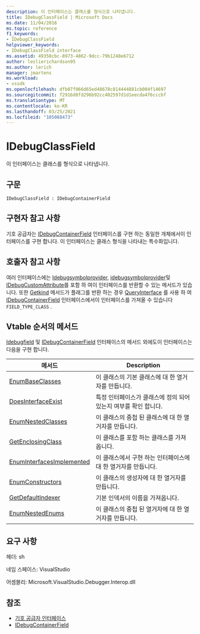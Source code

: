 ```yaml
---
description: 이 인터페이스는 클래스를 형식으로 나타냅니다.
title: IDebugClassField | Microsoft Docs
ms.date: 11/04/2016
ms.topic: reference
f1_keywords:
- IDebugClassField
helpviewer_keywords:
- IDebugClassField interface
ms.assetid: 49358cbc-8973-4862-9dcc-79b1248e6712
author: leslierichardson95
ms.author: lerich
manager: jmartens
ms.workload:
- vssdk
ms.openlocfilehash: dfb07f066d65ed48678c814444881cb004f14697
ms.sourcegitcommit: f2916d8fd296b92cc402597d1d1eecda4f6cccbf
ms.translationtype: MT
ms.contentlocale: ko-KR
ms.lasthandoff: 03/25/2021
ms.locfileid: "105088473"
---
```

# <a name="idebugclassfield"></a>IDebugClassField
이 인터페이스는 클래스를 형식으로 나타냅니다.

## <a name="syntax"></a>구문

```
IDebugClassField : IDebugContainerField
```

## <a name="notes-for-implementers"></a>구현자 참고 사항
 기호 공급자는 [IDebugContainerField](../../../extensibility/debugger/reference/idebugcontainerfield.md) 인터페이스를 구현 하는 동일한 개체에서이 인터페이스를 구현 합니다. 이 인터페이스는 클래스 형식을 나타내는 특수화입니다.

## <a name="notes-for-callers"></a>호출자 참고 사항
 여러 인터페이스에는 [Idebugsymbolprovider](../../../extensibility/debugger/reference/idebugsymbolprovider.md), [idebugsymbolprovider](../../../extensibility/debugger/reference/idebugmethodfield.md)및 [IDebugCustomAttribute](../../../extensibility/debugger/reference/idebugcustomattribute.md)를 포함 하 여이 인터페이스를 반환할 수 있는 메서드가 있습니다. 또한 [Getkind](../../../extensibility/debugger/reference/idebugfield-getkind.md) 메서드가 플래그를 반환 하는 경우 [QueryInterface](/cpp/atl/queryinterface) 를 사용 하 여 [IDebugContainerField](../../../extensibility/debugger/reference/idebugcontainerfield.md) 인터페이스에서이 인터페이스를 가져올 수 있습니다 `FIELD_TYPE_CLASS` .

## <a name="methods-in-vtable-order"></a>Vtable 순서의 메서드
 [Idebugfield](../../../extensibility/debugger/reference/idebugfield.md) 및 [IDebugContainerField](../../../extensibility/debugger/reference/idebugcontainerfield.md) 인터페이스의 메서드 외에도이 인터페이스는 다음을 구현 합니다.

|메서드|Description|
|------------|-----------------|
|[EnumBaseClasses](../../../extensibility/debugger/reference/idebugclassfield-enumbaseclasses.md)|이 클래스의 기본 클래스에 대 한 열거자를 만듭니다.|
|[DoesInterfaceExist](../../../extensibility/debugger/reference/idebugclassfield-doesinterfaceexist.md)|특정 인터페이스가 클래스에 정의 되어 있는지 여부를 확인 합니다.|
|[EnumNestedClasses](../../../extensibility/debugger/reference/idebugclassfield-enumnestedclasses.md)|이 클래스의 중첩 된 클래스에 대 한 열거자를 만듭니다.|
|[GetEnclosingClass](../../../extensibility/debugger/reference/idebugclassfield-getenclosingclass.md)|이 클래스를 포함 하는 클래스를 가져옵니다.|
|[EnumInterfacesImplemented](../../../extensibility/debugger/reference/idebugclassfield-enuminterfacesimplemented.md)|이 클래스에서 구현 하는 인터페이스에 대 한 열거자를 만듭니다.|
|[EnumConstructors](../../../extensibility/debugger/reference/idebugclassfield-enumconstructors.md)|이 클래스의 생성자에 대 한 열거자를 만듭니다.|
|[GetDefaultIndexer](../../../extensibility/debugger/reference/idebugclassfield-getdefaultindexer.md)|기본 인덱서의 이름을 가져옵니다.|
|[EnumNestedEnums](../../../extensibility/debugger/reference/idebugclassfield-enumnestedenums.md)|이 클래스의 중첩 된 열거자에 대 한 열거자를 만듭니다.|

## <a name="requirements"></a>요구 사항
 헤더: sh

 네임 스페이스: VisualStudio

 어셈블리: Microsoft.VisualStudio.Debugger.Interop.dll

## <a name="see-also"></a>참조
- [기호 공급자 인터페이스](../../../extensibility/debugger/reference/symbol-provider-interfaces.md)
- [IDebugContainerField](../../../extensibility/debugger/reference/idebugcontainerfield.md)
